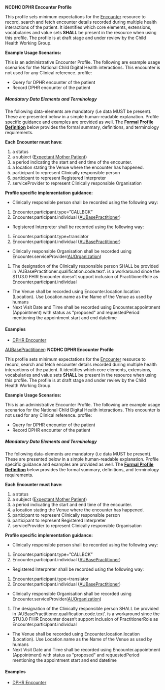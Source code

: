 **NCDHC DPHR Encounter Profile**

This profile sets minimum expectations for the [Encounter] resource to record, search and fetch encounter details recorded during multiple health interactions of the patient. It identifies which core elements, extensions, vocabularies and value sets **SHALL** be present in the resource when using this profile. The profile is at draft stage and under review by the Child Health Working Group. 

**Example Usage Scenarios:**

This is an administrative Encounter Profile. The following are example usage scenarios for the National Child Digital Health interactions. This encounter is not used for any Clinical reference. 
profile:

-   Query for DPHR encounter of the patient
-   Record DPHR encounter of the patient

##### Mandatory Data Elements and Terminology


The following data-elements are mandatory (i.e data MUST be present). These are presented below in a simple human-readable explanation. Profile specific guidance and examples are provided as well.  The [**Formal Profile Definition**](#profile) below provides the  formal summary, definitions, and  terminology requirements.  

**Each Encounter must have:**

1.  a status
1.  a subject ([Expectant Mother Patient])
1.  a period  indicating the start and end time of the encounter.
1.  a location stating the Venue where the encounter has happened. 
1.  participant to represent Clinically responsible person 
1.  participant to represent Registered Interpreter 
1.  serviceProvider to represent Clinically responsible Organisation   


**Profile specific implementation guidance:**

* Clinically responsible person shall be recorded using the following way:
1.  Encounter.participant.type=”CALLBCK”
1.  Encounter.participant.individual ([AUBasePractitioner])
* Registered Interpreter shall be recorded using the following way:
1.  Encounter.participant.type=translator
1.  Encounter.participant.individual ([AUBasePractitioner])
* Clinically responsible Organisation shall be recorded using Encounter.serviceProvider([AUOrganization])
1. The designation of the Clinically responsible person SHALL be provided in  'AUBasePractitioner.qualification.code.text'. is a workaround since the STU3.0 FHIR Encounter doesn’t support inclusion of PractitionerRole as Encounter.participant.individual 
* The Venue shall be recorded using Encounter.location.location (Location). Use Location.name as the Name of the Venue as used by humans
* Next Visit Date and Time shall be recorded using Encounter.appointment (Appointment) with status as "proposed" and requestedPeriod mentioning the appointment start and end datetime



#### Examples

- [DPHR Encounter](ncdhc-dphr-encounter-example.html)

[AUBasePractitioner]: **NCDHC DPHR Encounter Profile**

This profile sets minimum expectations for the [Encounter] resource to record, search and fetch encounter details recorded during multiple health interactions of the patient. It identifies which core elements, extensions, vocabularies and value sets **SHALL** be present in the resource when using this profile. The profile is at draft stage and under review by the Child Health Working Group. 

**Example Usage Scenarios:**

This is an administrative Encounter Profile. The following are example usage scenarios for the National Child Digital Health interactions. This encounter is not used for any Clinical reference. 
profile:

-   Query for DPHR encounter of the patient
-   Record DPHR encounter of the patient

##### Mandatory Data Elements and Terminology


The following data-elements are mandatory (i.e data MUST be present). These are presented below in a simple human-readable explanation. Profile specific guidance and examples are provided as well.  The [**Formal Profile Definition**](#profile) below provides the  formal summary, definitions, and  terminology requirements.  

**Each Encounter must have:**

1.  a status
1.  a subject ([Expectant Mother Patient])
1.  a period  indicating the start and end time of the encounter.
1.  a location stating the Venue where the encounter has happened. 
1.  participant to represent Clinically responsible person 
1.  participant to represent Registered Interpreter 
1.  serviceProvider to represent Clinically responsible Organisation   


**Profile specific implementation guidance:**

* Clinically responsible person shall be recorded using the following way:
1.  Encounter.participant.type=”CALLBCK”
1.  Encounter.participant.individual ([AUBasePractitioner])
* Registered Interpreter shall be recorded using the following way:
1.  Encounter.participant.type=translator
1.  Encounter.participant.individual ([AUBasePractitioner])
* Clinically responsible Organisation shall be recorded using Encounter.serviceProvider([AUOrganization])
1. The designation of the Clinically responsible person SHALL be provided in  'AUBasePractitioner.qualification.code.text'. is a workaround since the STU3.0 FHIR Encounter doesn’t support inclusion of PractitionerRole as Encounter.participant.individual 
* The Venue shall be recorded using Encounter.location.location (Location). Use Location.name as the Name of the Venue as used by humans
* Next Visit Date and Time shall be recorded using Encounter.appointment (Appointment) with status as "proposed" and requestedPeriod mentioning the appointment start and end datetime



#### Examples

- [DPHR Encounter](ncdhc-dphr-encounter-example.html)

[AUBasePractitioner]: http://hl7.org.au/fhir/base/aubase1.1/StructureDefinition-au-practitioner.html
[AUOrganization]: http://hl7.org.au/fhir/aubase1.1/StructureDefinition-au-organisation.html
[Encounter]: http://hl7.org/fhir/encounter.html
[extensible]: http://hl7.org/fhir/terminologies.html#extensible
[General Guidance Section]: definitions.html


[Expectant Mother Patient]: StructureDefinition-ncdhc-patient-expectant-mother.html	